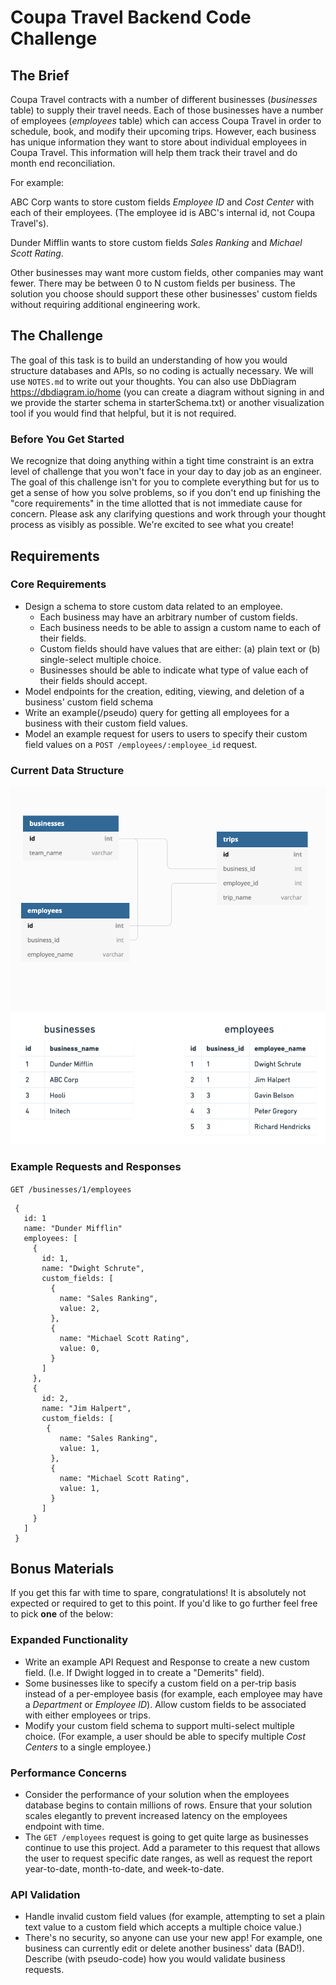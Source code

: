 # Coupa Travel Backend Code Challenge

## The Brief

Coupa Travel contracts with a number of different businesses (_businesses_ table) to supply their travel needs.  Each of those businesses have a number of employees (_employees_ table) which can access Coupa Travel in order to schedule, book, and modify their upcoming trips. However, each business has unique information they want to store about individual employees in Coupa Travel.  This information will help them track their travel and do month end reconciliation. 

For example:

ABC Corp wants to store custom fields _Employee ID_ and _Cost Center_ with each of their employees. (The employee id is ABC's internal id, not Coupa Travel's).

Dunder Mifflin wants to store custom fields _Sales Ranking_ and _Michael Scott Rating_. 

Other businesses may want more custom fields, other companies may want fewer.  There may be between 0 to N custom fields per business. The solution you choose should support these other businesses' custom fields without requiring additional engineering work.

## The Challenge

The goal of this task is to build an understanding of how you would structure databases and APIs, so no coding is actually necessary. We will use `NOTES.md` to write out your thoughts. You can also use DbDiagram https://dbdiagram.io/home (you can create a diagram without signing in and we provide the starter schema in starterSchema.txt) or another visualization tool if you would find that helpful, but it is not required.

### Before You Get Started

We recognize that doing anything within a tight time constraint is an extra level of challenge that you won't face in your day to day job as an engineer.  The goal of this challenge isn't for you to complete everything but for us to get a sense of how you solve problems, so if you don't end up finishing the "core requirements" in the time allotted that is not immediate cause for concern.  Please ask any clarifying questions and work through your thought process as visibly as possible.  We're excited to see what you create!

## Requirements

### Core Requirements

- Design a schema to store custom data related to an employee.
  - Each business may have an arbitrary number of custom fields.
  - Each business needs to be able to assign a custom name to each of their fields.
  - Custom fields should have values that are either: (a) plain text or (b) single-select multiple choice. 
  - Businesses should be able to indicate what type of value each of their fields should accept.
- Model endpoints for the creation, editing, viewing, and deletion of a business' custom field schema
- Write an example(/pseudo) query for getting all employees for a business with their custom field values.
- Model an example request for users to users to specify their custom field values on a `POST /employees/:employee_id` request.


### Current Data Structure
![Data Model](images/data_model.png) ![Sample Data](images/sample_data.png)


### Example Requests and Responses

`GET /businesses/1/employees`

```
 {
   id: 1
   name: "Dunder Mifflin"
   employees: [
     {
       id: 1,
       name: "Dwight Schrute",
       custom_fields: [
         {
           name: "Sales Ranking",
           value: 2,
         },
         {
           name: "Michael Scott Rating",
           value: 0,
         }
       ]
     },
     {
       id: 2,
       name: "Jim Halpert",
       custom_fields: [
        {
           name: "Sales Ranking",
           value: 1,
         },
         {
           name: "Michael Scott Rating",
           value: 1,
         }
       ]
     }
   ]
 }
```


## Bonus Materials

If you get this far with time to spare, congratulations! It is absolutely not expected or required to get to this point. If you'd like to go further feel free to pick **one** of the below: 

### Expanded Functionality

- Write an example API Request and Response to create a new custom field. (I.e. If Dwight logged in to create a "Demerits" field).
- Some businesses like to specify a custom field on a per-trip basis instead of a per-employee basis (for example, each employee may have a _Department_ or _Employee ID_). Allow custom fields to be associated with either employees or trips.
- Modify your custom field schema to support multi-select multiple choice. (For example, a user should be able to specify multiple _Cost Centers_ to a single employee.)

### Performance Concerns

- Consider the performance of your solution when the employees database begins to contain millions of rows. Ensure that your solution scales elegantly to prevent increased latency on the employees endpoint with time.
- The `GET /employees` request is going to get quite large as businesses continue to use this project. Add a parameter to this request that allows the user to request specific date ranges, as well as request the report year-to-date, month-to-date, and week-to-date.


### API Validation

- Handle invalid custom field values (for example, attempting to set a plain text value to a custom field which accepts a multiple choice value.)
- There's no security, so anyone can use your new app! For example, one business can currently edit or delete another business' data (BAD!). Describe (with pseudo-code) how you would validate business requests.
